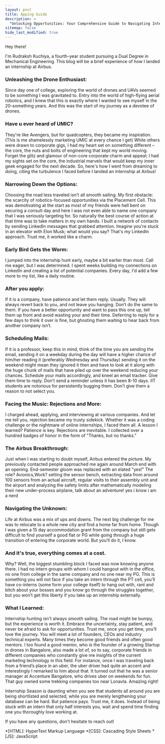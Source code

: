 ```yaml
---
layout: post
title: Apping Guide
description: >
  "Unlocking Opportunities: Your Comprehensive Guide to Navigating Internship Applications with Confidence!" 🚀
sitemap: false
hide_last_modified: true
---
```


Hey there!

I'm Rudraksh Kuchiya, a fourth-year student pursuing a Dual Degree in Mechanical Engineering. This blog will be a brief experience of how I landed an internship at Airbus.

### Unleashing the Drone Enthusiast:
Since day one of college, exploring the world of drones and UAVs seemed to be something I was gravitated to. Entry into the world of high-flying aerial robotics, and I knew that this is exactly where I wanted to see myself in the 20-something years. And this was the start of my journey as a devotee of drones.

### Have u ever heard of UMIC? 
They're like Avengers, but for quadcopters, they became my inspiration. (This is me shamelessly marketing UMIC at every chance I get) While others were drawn to corporate gigs, I had my heart set on something different – the core, the nuts and bolts of engineering that kept my world moving. Forget the glitz and glamour of non-core corporate charm and appeal; I had my sights set on the core, the industrial marvels that would keep my inner geek engaged for the next decade. So, here's how I went from dreaming to doing, citing the turbulence I faced before I landed an internship at Airbus!

### Narrowing Down the Options:
Choosing the road less traveled isn't all smooth sailing. My first obstacle: the scarcity of robotics-focused opportunities via the Placement Cell. This was demotivating at the start as most of my friends were hell bent on securing a consult day and here I was not even able to name one company that I was seriously targeting for. So naturally the best course of action at that time was to take matters in my own hands. I built a network of contacts by sending LinkedIn messages that grabbed attention. Imagine you're stuck in an elevator with Elon Musk; what would you say? That's my LinkedIn approach. Trust me, it worked like a charm.

### Early Bird Gets the Worm:
I jumped into the internship hunt early, maybe a bit earlier than most. Call me eager, but I was determined. I spent weeks building my connections on LinkedIn and creating a list of potential companies. Every day, I'd add a few more to my list, like a daily routine.

### After you apply:
If it is a company, have patience and let them reply. Usually. They will always revert back to you, and not leave you hanging. Don’t do the same to them. If you have a better opportunity and want to pass this one up, tell them up front and avoid wasting your and their time. Deferring to reply for a few days to think it over is fine, but ghosting them waiting to hear back from another company isn’t.

### Scheduling Mails:
If it is a professor, keep this in mind, think of the time you are sending the email, sending it on a weekday during the day will have a higher chance of him/her reading it (preferably Wednesday and Thursday) sending it on the weekend might mean they ignored it then and have to look at it along with the huge chunk of mails that have piled up over the weekend reducing your chances. Schedule your mails accordingly, and kneel an email tracker. Give them time to reply. Don’t send a reminder unless it has been 8-10 days. IIT students are notorious for persistently bugging them. Don’t give them a reason to not select you.

### Facing the Music: Rejections and More:
I charged ahead, applying, and interviewing at various companies. And let me tell you, rejection became my trusty sidekick. Whether it was a coding challenge or the nightmare of online internships, I faced them all. A lesson I learned? Patience is key. Rejections are inevitable. I collected over a hundred badges of honor in the form of "Thanks, but no thanks."

### The Airbus Breakthrough:
Just when I was starting to doubt myself, Airbus entered the picture. My previously contacted people approached me again around March end with an opening. End-semester gloom was replaced with an elated "yes!" The role? Avionics,Work? setting the sensor bench, extracting data from around 100 sensors from an actual aircraft, regular visits to their assembly unit and the airport and analyzing the safety limits after mathematically modeling their new under-process airplane, talk about an adventure! yes i know i am a nerd

### Navigating the Unknown:
Life at Airbus was a mix of ups and downs. The next big challenge for me was to relocate to a whole new city and find a home far from home. Though I was given a 15 day accommodation grant from the company but still gets difficult to find yourself a good flat or PG while going through a huge transition of entering the corporate world. But you’ll do it, I know.

### And it's true, everything comes at a cost.
Why? Well, the biggest stumbling block I faced was now knowing anyone there. I had no intern groups with whom I could hangout with in the office, no one from college in the same company and no one near my PG. This is something you will not face if you take an intern through the PT cell, you’ll have co-interns (some form your college itself) to hang out with, rant and bitch about your bosses and you know go through the struggles together, but you won’t get this liberty if you take up an internship externally.

### What I Learned:
Internship hunting isn't always smooth sailing. The road might be bumpy, but the experience is worth it. Embrace the uncertainty, stay patient, and never be afraid to ask for opportunities. Trust me, once you get time, you’ll love the journey. You will meet a lot of founders, CEOs and industry technical experts. Many times they become good friends and often good mentors. I too found a good mentor, who is the founder of a growing Startup in drones in Bangalore, also made a lot of, so to say, corporate friends in different companies who constantly give me insights of the current marketing technology in this field. For instance, once I was traveling back from a friend’s place in an uber, the uber driver had quite an accent and interestingly I remarked to him about that. It turned out that he was a senior manager at Accenture Bangalore, who drives uber on weekends for fun. That guy owned some trekking companies too near Lonavla. Amazing right!

Internship Season is daunting when you see that students all around you are being shortlisted and selected, while you are merely lengthening your database can be hard. But patience pays. Trust me, it does. Instead of being stuck with an intern that only half interests you, wait and spend time finding one you thoroughly love working at.

If you have any questions, don't hesitate to reach out!

*[HTML]: HyperText Markup Language
*[CSS]: Cascading Style Sheets
*[JS]: JavaScript
